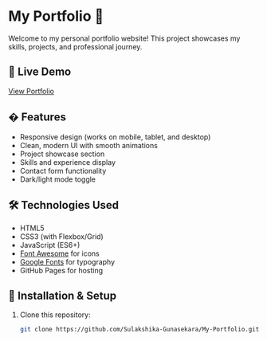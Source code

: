 # My Portfolio 🌟

Welcome to my personal portfolio website! This project showcases my skills, projects, and professional journey.

## 🔗 Live Demo
[View Portfolio](https://sulakshika-gunasekara.github.io/My-Portfolio/)

## � Features
- Responsive design (works on mobile, tablet, and desktop)
- Clean, modern UI with smooth animations
- Project showcase section
- Skills and experience display
- Contact form functionality
- Dark/light mode toggle

## 🛠️ Technologies Used
- HTML5
- CSS3 (with Flexbox/Grid)
- JavaScript (ES6+)
- [Font Awesome](https://fontawesome.com/) for icons
- [Google Fonts](https://fonts.google.com/) for typography
- GitHub Pages for hosting

## 🚀 Installation & Setup
1. Clone this repository:
   ```bash
   git clone https://github.com/Sulakshika-Gunasekara/My-Portfolio.git
